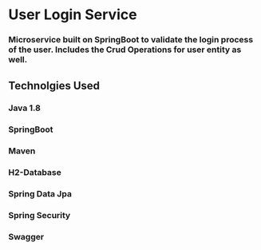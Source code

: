 # User Login Service

### Microservice built on SpringBoot to validate the login process of the user. Includes the Crud Operations for user entity as well.

## Technolgies Used

### Java 1.8
### SpringBoot
### Maven
### H2-Database
### Spring Data Jpa
### Spring Security
### Swagger
